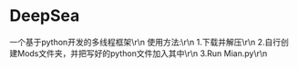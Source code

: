 # DeepSea
一个基于python开发的多线程框架\r\n
使用方法:\r\n
1.下载并解压\r\n
2.自行创建Mods文件夹，并把写好的python文件加入其中\r\n
3.Run Mian.py\r\n
